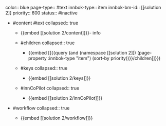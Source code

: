 color:: blue
page-type:: #text
innbok-type:: item
innbok-bm-id:: [[solution 2]]
priority:: 600
status:: #inactive

- #content #text
  collapsed:: true
	- {{embed [[solution 2/content]]}}- info
  - #children
    collapsed:: true
	  - {{embed [[{{query (and (namespace [[solution 2]]) (page-property :innbok-type "item") (sort-by priority))}}/children]]}})

  - #keys
    collapsed:: true
	  - {{embed [[solution 2/keys]]}}
  - #innCoPilot
    collapsed:: true
	  - {{embed [[solution 2/innCoPilot]]}}

- #workflow
  collapsed:: true
	- {{embed [[solution 2/workflow]]}}

